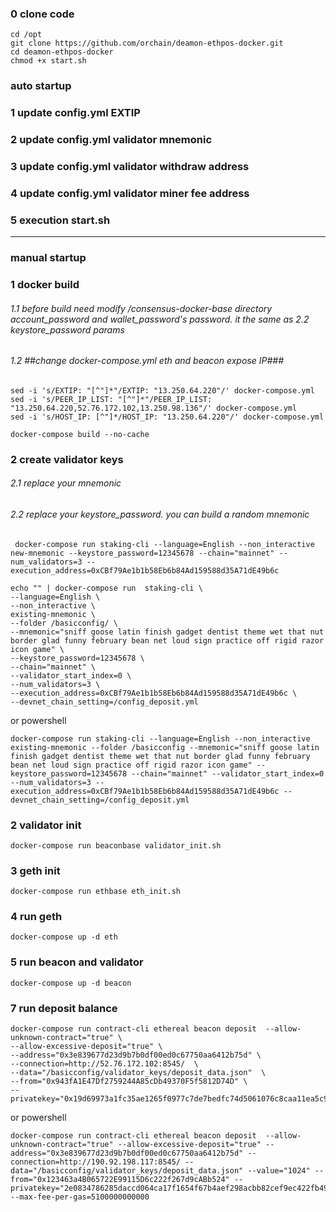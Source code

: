 ### 0 clone code
```shell
cd /opt
git clone https://github.com/orchain/deamon-ethpos-docker.git
cd deamon-ethpos-docker
chmod +x start.sh
```
### auto startup
### 1 update config.yml EXTIP
### 2 update config.yml validator mnemonic
### 3 update config.yml validator withdraw address
### 4 update config.yml validator miner fee address
### 5 execution start.sh

--------------------------------------------------------------------------------------
### manual startup
### 1 docker build 
###### 1.1 before build need modify /consensus-docker-base directory account_password and wallet_password's password. it the same as 2.2 keystore_password params
###### 1.2 ##change docker-compose.yml  eth and beacon expose IP###
```shell
sed -i 's/EXTIP: "[^"]*"/EXTIP: "13.250.64.220"/' docker-compose.yml
sed -i 's/PEER_IP_LIST: "[^"]*"/PEER_IP_LIST: "13.250.64.220,52.76.172.102,13.250.98.136"/' docker-compose.yml
sed -i 's/HOST_IP: [^"]*/HOST_IP: "13.250.64.220"/' docker-compose.yml
```

```shell
docker-compose build --no-cache
```

### 2 create validator keys
###### 2.1 replace your mnemonic
###### 2.2 replace your keystore_password. you can build a random mnemonic
```shell 
 docker-compose run staking-cli --language=English --non_interactive new-mnemonic --keystore_password=12345678 --chain="mainnet" --num_validators=3 --execution_address=0xCBf79Ae1b1b58Eb6b84Ad159588d35A71dE49b6c
```
```shell
echo "" | docker-compose run  staking-cli \
--language=English \
--non_interactive \
existing-mnemonic \
--folder /basicconfig/ \
--mnemonic="sniff goose latin finish gadget dentist theme wet that nut border glad funny february bean net loud sign practice off rigid razor icon game" \
--keystore_password=12345678 \
--chain="mainnet" \
--validator_start_index=0 \
--num_validators=3 \
--execution_address=0xCBf79Ae1b1b58Eb6b84Ad159588d35A71dE49b6c \
--devnet_chain_setting=/config_deposit.yml
```
or powershell 
```shell
docker-compose run staking-cli --language=English --non_interactive existing-mnemonic --folder /basicconfig --mnemonic="sniff goose latin finish gadget dentist theme wet that nut border glad funny february bean net loud sign practice off rigid razor icon game" --keystore_password=12345678 --chain="mainnet" --validator_start_index=0 --num_validators=3 --execution_address=0xCBf79Ae1b1b58Eb6b84Ad159588d35A71dE49b6c --devnet_chain_setting=/config_deposit.yml
```
### 2 validator init 
```shell
docker-compose run beaconbase validator_init.sh
```

### 3 geth init 
```shell
docker-compose run ethbase eth_init.sh
```

### 4 run geth
```shell
docker-compose up -d eth
```

### 5 run beacon and validator
```shell
docker-compose up -d beacon
```

### 7 run deposit balance
```shell
docker-compose run contract-cli ethereal beacon deposit  --allow-unknown-contract="true" \
--allow-excessive-deposit="true" \
--address="0x3e839677d23d9b7b0df00ed0c67750aa6412b75d" \
--connection=http://52.76.172.102:8545/  \
--data="/basicconfig/validator_keys/deposit_data.json"  \
--from="0x943fA1E47Df2759244A85cDb49370F5f5812D74D" \
--privatekey="0x19d69973a1fc35ae1265f0977c7de7bedfc74d5061076c8caa11ea5c9a01e909"
```
or powershell
```shell
docker-compose run contract-cli ethereal beacon deposit  --allow-unknown-contract="true" --allow-excessive-deposit="true" --address="0x3e839677d23d9b7b0df00ed0c67750aa6412b75d" --connection=http://190.92.198.117:8545/ --data="/basicconfig/validator_keys/deposit_data.json" --value="1024" --from="0x123463a4B065722E99115D6c222f267d9cABb524" --privatekey="2e0834786285daccd064ca17f1654f67b4aef298acbb82cef9ec422fb4975622" --max-fee-per-gas=5100000000000
```